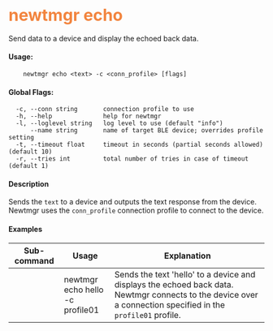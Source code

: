 ## <font color="#F2853F" style="font-size:24pt">newtmgr echo </font>
Send data to a device and display the echoed back data.

#### Usage:

```no-highlight
    newtmgr echo <text> -c <conn_profile> [flags] 
```

#### Global Flags:

```no-highlight
  -c, --conn string       connection profile to use
  -h, --help              help for newtmgr
  -l, --loglevel string   log level to use (default "info")
      --name string       name of target BLE device; overrides profile setting
  -t, --timeout float     timeout in seconds (partial seconds allowed) (default 10)
  -r, --tries int         total number of tries in case of timeout (default 1)
```

#### Description
Sends the `text` to a device and outputs the text response from the device. Newtmgr uses the `conn_profile` connection profile to connect to the device. 

#### Examples

Sub-command  | Usage                  | Explanation
-------------| -----------------------|-----------------
             | newtmgr echo hello<br>-c profile01 | Sends the text 'hello' to a device and displays the echoed back data. Newtmgr connects to the device over a connection specified in the `profile01` profile.
